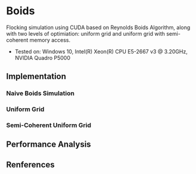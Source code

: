 # Boids

Flocking simulation using CUDA based on Reynolds Boids Algorithm, along with two levels of optimiation: uniform grid and uniform grid with semi-coherent memory access. 
- Tested on: Windows 10, Intel(R) Xeon(R) CPU E5-2667 v3 @ 3.20GHz, NVIDIA Quadro P5000

## Implementation

### Naive Boids Simulation

### Uniform Grid

### Semi-Coherent Uniform Grid

## Performance Analysis

## Renferences
